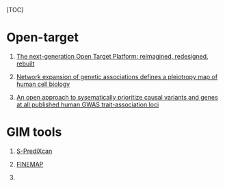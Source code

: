 [TOC]





# Open-target



1. [The next-generation Open Target Platform: reimagined, redesigned, rebuilt](https://academic.oup.com/nar/article/51/D1/D1353/6833237)

2. [Network expansion of genetic associations defines a pleiotropy map of human cell biology](https://www.nature.com/articles/s41588-023-01327-9)
3. [An open approach to sysematically prioritize causal variants and genes at all published human GWAS trait-association loci](https://www.nature.com/articles/s41588-021-00945-5)





# GIM tools

1. [S-PrediXcan](https://www.nature.com/articles/s41467-018-03621-1)

2. [FINEMAP](https://academic.oup.com/bioinformatics/article/32/10/1493/1743040)
3. 
